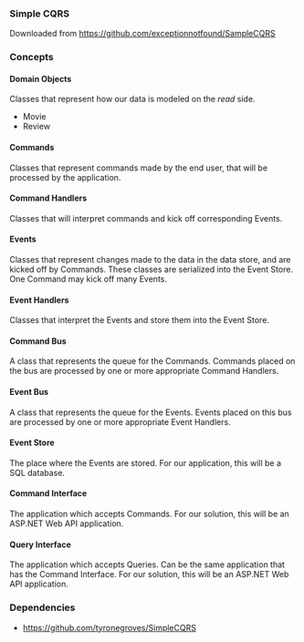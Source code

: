 ### Simple CQRS ###

Downloaded from https://github.com/exceptionnotfound/SampleCQRS

### Concepts ###

#### Domain Objects ####
 Classes that represent how our data is modeled on the _read_ side.
 - Movie
 - Review

#### Commands ####
 Classes that represent commands made by the end user, that will be processed 
 by the application.

#### Command Handlers ####
 Classes that will interpret commands and kick off corresponding Events.

#### Events ####
 Classes that represent changes made to the data in the data store, and are 
 kicked off by Commands. These classes are serialized into the Event Store. 
 One Command may kick off many Events.

#### Event Handlers ####
 Classes that interpret the Events and store them into the Event Store.

#### Command Bus ####
 A class that represents the queue for the Commands. Commands placed on the 
 bus are processed by one or more appropriate Command Handlers.

#### Event Bus ####
 A class that represents the queue for the Events. Events placed on this bus 
 are processed by one or more appropriate Event Handlers.

#### Event Store ####
 The place where the Events are stored. For our application, this will be a 
 SQL database.

#### Command Interface ####
 The application which accepts Commands. For our solution, this will be an
 ASP.NET Web API application.

#### Query Interface ####
 The application which accepts Queries. Can be the same application that has 
 the Command Interface. For our solution, this will be an ASP.NET Web API 
 application.

### Dependencies ###
 - https://github.com/tyronegroves/SimpleCQRS
